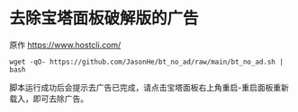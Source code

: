 # 去除宝塔面板破解版的广告

原作 https://www.hostcli.com/


```
wget -qO- https://github.com/JasonHe/bt_no_ad/raw/main/bt_no_ad.sh | bash
```

脚本运行成功后会提示去广告已完成，请点击宝塔面板右上角重启-重启面板重新载入，即可去除广告。
